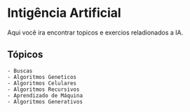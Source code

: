 # Intigência Artificial

Aqui você ira encontrar topicos e exercios reladionados a IA.

## Tópicos

    - Buscas
    - Algoritmos Geneticos
    - Algoritmos Celulares
    - Algoritmos Recursivos
    - Aprendizado de Máquina
    - Algoritmos Generativos